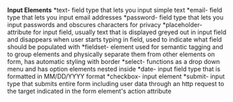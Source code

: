 **Input Elements**
*text- field type that lets you input simple text
*email- field type that lets you input email addresses
*password- field type that lets you input passwords and obscures characters for privacy
*placeholder- attribute for input field, usually text that is displayed greyed out in input field and disappears when user starts typing in field, used to indicate what field should be populated with
*fieldset- element used for semantic tagging and to group elements and physically separate them from other elements on form, has automatic styling with border
*select- functions as a drop down menu and has option elements nested inside
*date- input field type that is formatted in MM/DD/YYYY format
*checkbox- input element 
*submit- input type that submits entire form including user data through an http request to the target indicated in the form element's action attribute
